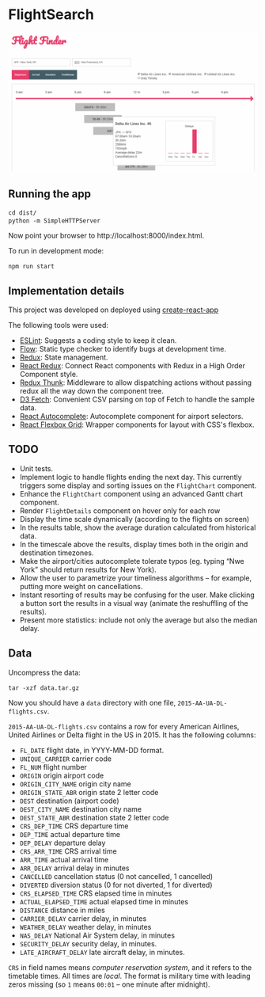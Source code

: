 # FlightSearch

![Flight Search](public/screenshots/full-view.png "Flight Search")

## Running the app
    cd dist/
    python -m SimpleHTTPServer

Now point your browser to http://localhost:8000/index.html.

To run in development mode:

    npm run start

## Implementation details

This project was developed on deployed using [create-react-app](https://github.com/facebookincubator/create-react-app)

The following tools were used:

* [ESLint](https://eslint.org/docs/user-guide/getting-started): Suggests a coding style to keep it clean.
* [Flow](https://flow.org/en/docs/react/): Static type checker to identify bugs at development time.
* [Redux](https://redux.js.org/docs/introduction/): State management.
* [React Redux](https://github.com/reactjs/react-redux): Connect React components with Redux in a High Order Component style.
* [Redux Thunk](https://github.com/gaearon/redux-thunk): Middleware to allow dispatching actions without passing redux all the way down the component tree.
* [D3 Fetch](https://github.com/d3/d3-fetch):  Convenient CSV parsing on top of Fetch to handle the sample data.
* [React Autocomplete](https://github.com/reactjs/react-autocomplete):  Autocomplete component for airport selectors.
* [React Flexbox Grid](https://github.com/roylee0704/react-flexbox-grid): Wrapper components for layout with CSS's flexbox.

## TODO

* Unit tests.
* Implement logic to handle flights ending the next day. This currently triggers some display and sorting issues on the `FlightChart` component.
* Enhance the `FlightChart` component using an advanced Gantt chart component.
* Render `FlightDetails` component on hover only for each row
* Display the time scale dynamically (according to the flights on screen)
* In the results table, show  the average duration calculated from historical data.
* In the timescale above the results, display times both in the origin and destination timezones.
* Make the airport/cities autocomplete tolerate typos (eg. typing “Nwe York” should return results for New York).
* Allow the user to parametrize your timeliness algorithms – for example, putting more weight on cancellations.
* Instant resorting of results may be confusing for the user. Make clicking a button sort the results in a visual way (animate the reshuffling of the results).
* Present more statistics: include not only the average but also the median delay.

## Data

Uncompress the data:

    tar -xzf data.tar.gz

Now you should have a `data` directory with one file, `2015-AA-UA-DL-flights.csv`.

`2015-AA-UA-DL-flights.csv` contains a row for every American Airlines, United Airlines or Delta flight in the US in 2015. It has the following columns:

- `FL_DATE` flight date, in YYYY-MM-DD format.
- `UNIQUE_CARRIER` carrier code
- `FL_NUM` flight number
- `ORIGIN` origin airport code
- `ORIGIN_CITY_NAME` origin city name
- `ORIGIN_STATE_ABR` origin state 2 letter code
- `DEST` destination (airport code)
- `DEST_CITY_NAME` destination city name
- `DEST_STATE_ABR` destination state 2 letter code
- `CRS_DEP_TIME` CRS departure time
- `DEP_TIME` actual departure time
- `DEP_DELAY` departure delay
- `CRS_ARR_TIME` CRS arrival time
- `ARR_TIME` actual arrival time
- `ARR_DELAY` arrival delay in minutes
- `CANCELLED` cancellation status (0 not cancelled, 1 cancelled)
- `DIVERTED` diversion status (0 for not diverted, 1 for diverted)
- `CRS_ELAPSED_TIME` CRS elapsed time in minutes
- `ACTUAL_ELAPSED_TIME` actual elapsed time in minutes
- `DISTANCE` distance in miles
- `CARRIER_DELAY` carrier delay, in minutes
- `WEATHER_DELAY` weather delay, in minutes
- `NAS_DELAY` National Air System delay, in minutes		
- `SECURITY_DELAY` security delay, in minutes.
- `LATE_AIRCRAFT_DELAY` late aircraft delay, in minutes.

`CRS` in field names means _computer reservation system_, and it refers to the timetable times. All times are *local*. The format is military time with leading zeros missing (so `1` means `00:01` – one minute after midnight).
